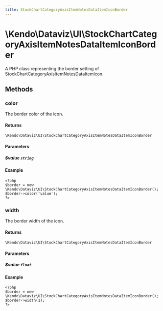 ```yaml
---
title: StockChartCategoryAxisItemNotesDataItemIconBorder
---
```


# \Kendo\Dataviz\UI\StockChartCategoryAxisItemNotesDataItemIconBorder

A PHP class representing the border setting of StockChartCategoryAxisItemNotesDataItemIcon.


## Methods

### color
The border color of the icon.

#### Returns
`\Kendo\Dataviz\UI\StockChartCategoryAxisItemNotesDataItemIconBorder`

#### Parameters

##### $value `string`



#### Example 
    <?php
    $border = new \Kendo\Dataviz\UI\StockChartCategoryAxisItemNotesDataItemIconBorder();
    $border->color('value');
    ?>

### width
The border width of the icon.

#### Returns
`\Kendo\Dataviz\UI\StockChartCategoryAxisItemNotesDataItemIconBorder`

#### Parameters

##### $value `float`



#### Example 
    <?php
    $border = new \Kendo\Dataviz\UI\StockChartCategoryAxisItemNotesDataItemIconBorder();
    $border->width(1);
    ?>

